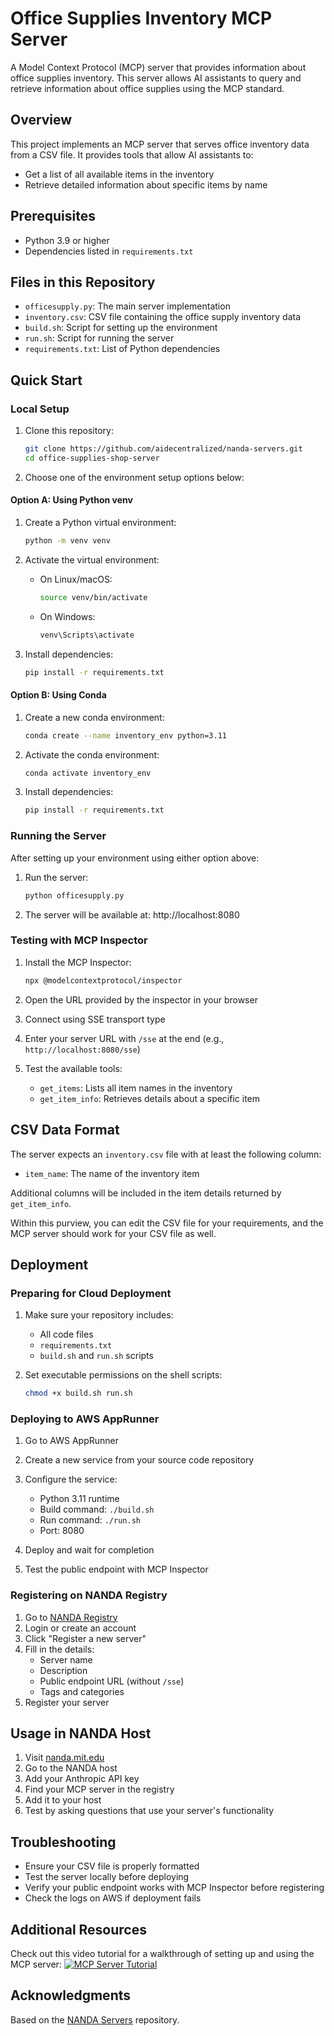 # Office Supplies Inventory MCP Server

A Model Context Protocol (MCP) server that provides information about office supplies inventory. This server allows AI assistants to query and retrieve information about office supplies using the MCP standard.

## Overview

This project implements an MCP server that serves office inventory data from a CSV file. It provides tools that allow AI assistants to:
- Get a list of all available items in the inventory
- Retrieve detailed information about specific items by name

## Prerequisites

- Python 3.9 or higher
- Dependencies listed in `requirements.txt`

## Files in this Repository

- `officesupply.py`: The main server implementation
- `inventory.csv`: CSV file containing the office supply inventory data
- `build.sh`: Script for setting up the environment
- `run.sh`: Script for running the server
- `requirements.txt`: List of Python dependencies

## Quick Start

### Local Setup

1. Clone this repository:
   ```bash
   git clone https://github.com/aidecentralized/nanda-servers.git
   cd office-supplies-shop-server
   ```

2. Choose one of the environment setup options below:

#### Option A: Using Python venv

1. Create a Python virtual environment:
   ```bash
   python -m venv venv
   ```

2. Activate the virtual environment:
   - On Linux/macOS:
     ```bash
     source venv/bin/activate
     ```
   - On Windows:
     ```bash
     venv\Scripts\activate
     ```

3. Install dependencies:
   ```bash
   pip install -r requirements.txt
   ```

#### Option B: Using Conda

1. Create a new conda environment:
   ```bash
   conda create --name inventory_env python=3.11
   ```

2. Activate the conda environment:
   ```bash
   conda activate inventory_env
   ```

3. Install dependencies:
   ```bash
   pip install -r requirements.txt
   ```

### Running the Server

After setting up your environment using either option above:

1. Run the server:
   ```bash
   python officesupply.py
   ```

2. The server will be available at: http://localhost:8080

### Testing with MCP Inspector

1. Install the MCP Inspector:
   ```bash
   npx @modelcontextprotocol/inspector
   ```

2. Open the URL provided by the inspector in your browser
3. Connect using SSE transport type
4. Enter your server URL with `/sse` at the end (e.g., `http://localhost:8080/sse`)
5. Test the available tools:
   - `get_items`: Lists all item names in the inventory
   - `get_item_info`: Retrieves details about a specific item

## CSV Data Format

The server expects an `inventory.csv` file with at least the following column:
- `item_name`: The name of the inventory item

Additional columns will be included in the item details returned by `get_item_info`.

Within this purview, you can edit the CSV file for your requirements, and the MCP server should work for your CSV file as well.

## Deployment

### Preparing for Cloud Deployment

1. Make sure your repository includes:
   - All code files
   - `requirements.txt`
   - `build.sh` and `run.sh` scripts

2. Set executable permissions on the shell scripts:
   ```bash
   chmod +x build.sh run.sh
   ```

### Deploying to AWS AppRunner

1. Go to AWS AppRunner
2. Create a new service from your source code repository
3. Configure the service:
   - Python 3.11 runtime
   - Build command: `./build.sh`
   - Run command: `./run.sh`
   - Port: 8080

4. Deploy and wait for completion
5. Test the public endpoint with MCP Inspector

### Registering on NANDA Registry

1. Go to [NANDA Registry](https://ui.nanda-registry.com)
2. Login or create an account
3. Click "Register a new server"
4. Fill in the details:
   - Server name
   - Description
   - Public endpoint URL (without `/sse`)
   - Tags and categories
5. Register your server

## Usage in NANDA Host

1. Visit [nanda.mit.edu](https://nanda.mit.edu)
2. Go to the NANDA host
3. Add your Anthropic API key
4. Find your MCP server in the registry
5. Add it to your host
6. Test by asking questions that use your server's functionality

## Troubleshooting

- Ensure your CSV file is properly formatted
- Test the server locally before deploying
- Verify your public endpoint works with MCP Inspector before registering
- Check the logs on AWS if deployment fails

## Additional Resources

Check out this video tutorial for a walkthrough of setting up and using the MCP server:
[![MCP Server Tutorial](https://img.youtube.com/vi/i7GPR8LnAWg/0.jpg)](https://www.youtube.com/watch?v=i7GPR8LnAWg)

## Acknowledgments

Based on the [NANDA Servers](https://github.com/aidecentralized/nanda-servers) repository.
